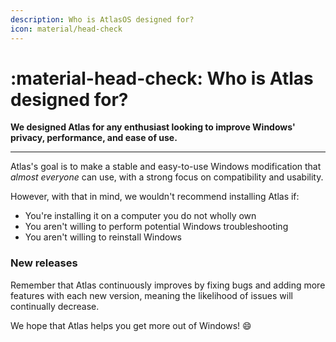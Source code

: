 ```yaml
---
description: Who is AtlasOS designed for?
icon: material/head-check
---
```


# :material-head-check: Who is Atlas designed for?

**We designed Atlas for any enthusiast looking to improve Windows' privacy, performance, and ease of use.**

---

Atlas's goal is to make a stable and easy-to-use Windows modification that *almost everyone* can use, with a strong focus on compatibility and usability.

However, with that in mind, we wouldn't recommend installing Atlas if:

- You're installing it on a computer you do not wholly own
- You aren't willing to perform potential Windows troubleshooting
- You aren't willing to reinstall Windows

### New releases

Remember that Atlas continuously improves by fixing bugs and adding more features with each new version, meaning the likelihood of issues will continually decrease.

We hope that Atlas helps you get more out of Windows! :smile: